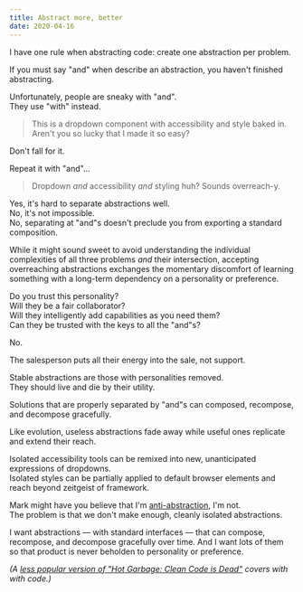 ```yaml
---
title: Abstract more, better
date: 2020-04-16
---
```


I have one rule when abstracting code: create one abstraction per problem.

If you must say "and" when describe an abstraction, you haven't finished abstracting.

Unfortunately, people are sneaky with "and".  
They use "with" instead.

> This is a dropdown component with accessibility and style baked in. Aren't you so lucky that I made it so easy?

Don't fall for it.

Repeat it with "and"...

> Dropdown _and_ accessibility _and_ styling huh? Sounds overreach-y.

Yes, it's hard to separate abstractions well.  
No, it's not impossible.  
No, separating at "and"s doesn't preclude you from exporting a standard composition.

While it might sound sweet to avoid understanding the individual complexities of all three problems _and_ their intersection, accepting overreaching abstractions exchanges the momentary discomfort of learning something with a long-term dependency on a personality or preference.

Do you trust this personality?  
Will they be a fair collaborator?  
Will they intelligently add capabilities as you need them?  
Can they be trusted with the keys to all the "and"s?

No.

The salesperson puts all their energy into the sale, not support.

Stable abstractions are those with personalities removed.  
They should live and die by their utility.

Solutions that are properly separated by "and"s can composed, recompose, and decompose gracefully.

Like evolution, useless abstractions fade away while useful ones replicate and extend their reach.

Isolated accessibility tools can be remixed into new, unanticipated expressions of dropdowns.  
Isolated styles can be partially applied to default browser elements and reach beyond zeitgeist of framework.

Mark might have you believe that I'm [anti-abstraction](https://twitter.com/markdalgleish/status/1250625893891891200), I'm not.  
The problem is that we don't make enough, cleanly isolated abstractions.

I want abstractions — with standard interfaces — that can compose, recompose, and decompose gracefully over time.
And I want lots of them so that product is never beholden to personality or preference.

_(A [less popular version of "Hot Garbage: Clean Code is Dead"](https://www.youtube.com/watch?v=7ri10aE-Idc) covers with with code.)_
